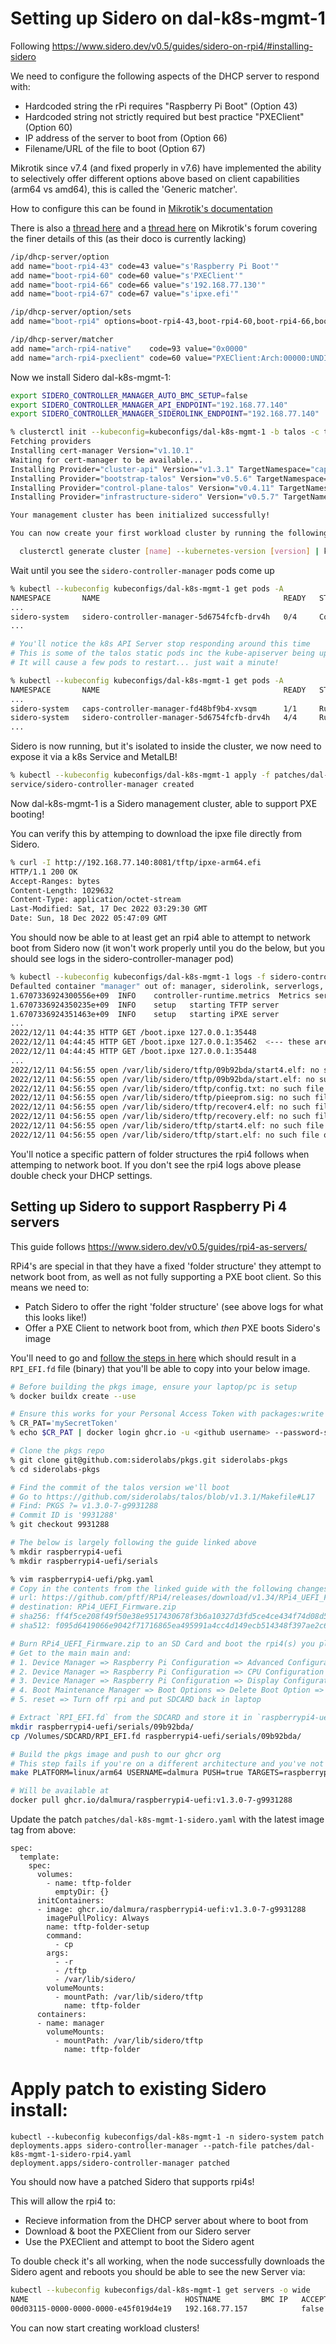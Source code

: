 # Setting up Sidero on dal-k8s-mgmt-1

Following https://www.sidero.dev/v0.5/guides/sidero-on-rpi4/#installing-sidero

We need to configure the following aspects of the DHCP server to respond with:
* Hardcoded string the rPi requires "Raspberry Pi Boot" (Option 43)
* Hardcoded string not strictly required but best practice "PXEClient" (Option 60)
* IP address of the server to boot from (Option 66)
* Filename/URL of the file to boot (Option 67)

Mikrotik since v7.4 (and fixed properly in v7.6) have implemented the ability to selectively offer different options above based on client capabilities (arm64 vs amd64), this is called the 'Generic matcher'.

How to configure this can be found in [Mikrotik's documentation](https://help.mikrotik.com/docs/display/ROS/DHCP#DHCP-Genericmatcher)

There is also a [thread here](https://forum.mikrotik.com/viewtopic.php?t=188290) and a [thread here](https://forum.mikrotik.com/viewtopic.php?t=95674) on Mikrotik's forum covering the finer details of this (as their doco is currently lacking)

```bash
/ip/dhcp-server/option
add name="boot-rpi4-43" code=43 value="s'Raspberry Pi Boot'"
add name="boot-rpi4-60" code=60 value="s'PXEClient'"
add name="boot-rpi4-66" code=66 value="s'192.168.77.130'"
add name="boot-rpi4-67" code=67 value="s'ipxe.efi'"

/ip/dhcp-server/option/sets
add name="boot-rpi4" options=boot-rpi4-43,boot-rpi4-60,boot-rpi4-66,boot-rpi4-67

/ip/dhcp-server/matcher
add name="arch-rpi4-native"    code=93 value="0x0000"                           server=servers-staging-dchp address-pool=servers-staging-dhcp option-set=boot-rpi4
add name="arch-rpi4-pxeclient" code=60 value="PXEClient:Arch:00000:UNDI:002001" server=servers-staging-dchp address-pool=servers-staging-dhcp option-set=boot-rpi4
```

Now we install Sidero dal-k8s-mgmt-1:
```bash
export SIDERO_CONTROLLER_MANAGER_AUTO_BMC_SETUP=false
export SIDERO_CONTROLLER_MANAGER_API_ENDPOINT="192.168.77.140"
export SIDERO_CONTROLLER_MANAGER_SIDEROLINK_ENDPOINT="192.168.77.140"

% clusterctl init --kubeconfig=kubeconfigs/dal-k8s-mgmt-1 -b talos -c talos -i sidero
Fetching providers
Installing cert-manager Version="v1.10.1"
Waiting for cert-manager to be available...
Installing Provider="cluster-api" Version="v1.3.1" TargetNamespace="capi-system"
Installing Provider="bootstrap-talos" Version="v0.5.6" TargetNamespace="cabpt-system"
Installing Provider="control-plane-talos" Version="v0.4.11" TargetNamespace="cacppt-system"
Installing Provider="infrastructure-sidero" Version="v0.5.7" TargetNamespace="sidero-system"

Your management cluster has been initialized successfully!

You can now create your first workload cluster by running the following:

  clusterctl generate cluster [name] --kubernetes-version [version] | kubectl apply -f -

```

Wait until you see the `sidero-controller-manager` pods come up
```bash
% kubectl --kubeconfig kubeconfigs/dal-k8s-mgmt-1 get pods -A
NAMESPACE       NAME                                         READY   STATUS              RESTARTS      AGE
...
sidero-system   sidero-controller-manager-5d6754fcfb-drv4h   0/4     ContainerCreating   0             51s
...

# You'll notice the k8s API Server stop responding around this time
# This is some of the talos static pods inc the kube-apiserver being updated
# It will cause a few pods to restart... just wait a minute!

% kubectl --kubeconfig kubeconfigs/dal-k8s-mgmt-1 get pods -A
NAMESPACE       NAME                                         READY   STATUS    RESTARTS      AGE
...
sidero-system   caps-controller-manager-fd48bf9b4-xvsqm      1/1     Running   3 (43s ago)   2m24s
sidero-system   sidero-controller-manager-5d6754fcfb-drv4h   4/4     Running   9 (46s ago)   2m23s
...
```

Sidero is now running, but it's isolated to inside the cluster, we now need to expose it via a k8s Service and MetalLB!

```bash
% kubectl --kubeconfig kubeconfigs/dal-k8s-mgmt-1 apply -f patches/dal-k8s-mgmt-1-sidero-service.yaml
service/sidero-controller-manager created
```

Now dal-k8s-mgmt-1 is a Sidero management cluster, able to support PXE booting!

You can verify this by attemping to download the ipxe file directly from Sidero.

```bash
% curl -I http://192.168.77.140:8081/tftp/ipxe-arm64.efi
HTTP/1.1 200 OK
Accept-Ranges: bytes
Content-Length: 1029632
Content-Type: application/octet-stream
Last-Modified: Sat, 17 Dec 2022 03:29:30 GMT
Date: Sun, 18 Dec 2022 05:47:09 GMT
```

You should now be able to at least get an rpi4 able to attempt to network boot from Sidero now (it won't work properly until you do the below, but you should see logs in the sidero-controller-manager pod)

```bash
% kubectl --kubeconfig kubeconfigs/dal-k8s-mgmt-1 logs -f sidero-controller-manager-5d6754fcfb-drv4h -n sidero-system
Defaulted container "manager" out of: manager, siderolink, serverlogs, serverevents
1.6707336924300556e+09	INFO	controller-runtime.metrics	Metrics server is starting to listen	{"addr": "127.0.0.1:8080"}
1.6707336924350235e+09	INFO	setup	starting TFTP server
1.6707336924351463e+09	INFO	setup	starting iPXE server
...
2022/12/11 04:44:35 HTTP GET /boot.ipxe 127.0.0.1:35448
2022/12/11 04:44:45 HTTP GET /boot.ipxe 127.0.0.1:35462  <--- these are healthchecks
2022/12/11 04:44:45 HTTP GET /boot.ipxe 127.0.0.1:35448
...
2022/12/11 04:56:55 open /var/lib/sidero/tftp/09b92bda/start4.elf: no such file or directory   <--- these are the rpi4 attempting to network boot!
2022/12/11 04:56:55 open /var/lib/sidero/tftp/09b92bda/start.elf: no such file or directory
2022/12/11 04:56:55 open /var/lib/sidero/tftp/config.txt: no such file or directory
2022/12/11 04:56:55 open /var/lib/sidero/tftp/pieeprom.sig: no such file or directory
2022/12/11 04:56:55 open /var/lib/sidero/tftp/recover4.elf: no such file or directory
2022/12/11 04:56:55 open /var/lib/sidero/tftp/recovery.elf: no such file or directory
2022/12/11 04:56:55 open /var/lib/sidero/tftp/start4.elf: no such file or directory
2022/12/11 04:56:55 open /var/lib/sidero/tftp/start.elf: no such file or directory
```

You'll notice a specific pattern of folder structures the rpi4 follows when attemping to network boot. If you don't see the rpi4 logs above please double check your DHCP settings.


## Setting up Sidero to support Raspberry Pi 4 servers

This guide follows https://www.sidero.dev/v0.5/guides/rpi4-as-servers/

RPi4's are special in that they have a fixed 'folder structure' they attempt to network boot from, as well as not fully supporting a PXE boot client. So this means we need to:
* Patch Sidero to offer the right 'folder structure' (see above logs for what this looks like!)
* Offer a PXE Client to network boot from, which *then* PXE boots Sidero's image

You'll need to go and [follow the steps in here](https://www.sidero.dev/v0.5/guides/rpi4-as-servers/#uefi--rpi4) which should result in a `RPI_EFI.fd` file (binary) that you'll be able to copy into your below image.

```bash
# Before building the pkgs image, ensure your laptop/pc is setup
% docker buildx create --use

# Ensure this works for your Personal Access Token with packages:write
% CR_PAT='mySecretToken'
% echo $CR_PAT | docker login ghcr.io -u <github username> --password-stdin

# Clone the pkgs repo
% git clone git@github.com:siderolabs/pkgs.git siderolabs-pkgs
% cd siderolabs-pkgs

# Find the commit of the talos version we'll boot
# Go to https://github.com/siderolabs/talos/blob/v1.3.1/Makefile#L17
# Find: PKGS ?= v1.3.0-7-g9931288
# Commit ID is '9931288'
% git checkout 9931288

# The below is largely following the guide linked above
% mkdir raspberrypi4-uefi
% mkdir raspberrypi4-uefi/serials

% vim raspberrypi4-uefi/pkg.yaml
# Copy in the contents from the linked guide with the following changes
# url: https://github.com/pftf/RPi4/releases/download/v1.34/RPi4_UEFI_Firmware_v1.34.zip
# destination: RPi4_UEFI_Firmware.zip
# sha256: ff4f5ce208f49f50e38e9517430678f3b6a10327d3fd5ce4ce434f74d08d5b76
# sha512: f095d6419066e9042f71716865ea495991a4cc4d149ecb514348f397ae2c617de481aead6e507b7dcec018864c6f941b020903c167984accf25bf261010385f7

# Burn RPi4_UEFI_Firmware.zip to an SD Card and boot the rpi4(s) you plan to use as nodes for dal-k8s-core-1 cluster
# Get to the main main and:
# 1. Device Manager => Raspberry Pi Configuration => Advanced Configuration => Limit RAM to 3 GB => Disabled
# 2. Device Manager => Raspberry Pi Configuration => CPU Configuration => Max
# 3. Device Manager => Raspberry Pi Configuration => Display Configuration => Only select Virtual 800x600
# 4. Boot Maintenance Manager => Boot Options => Delete Boot Option => Delete all apart from UEFI PXEv4
# 5. reset => Turn off rpi and put SDCARD back in laptop

# Extract `RPI_EFI.fd` from the SDCARD and store it in `raspberrypi4-uefi/serials/<device serial>/RPI_EFI.fd
mkdir raspberrypi4-uefi/serials/09b92bda/
cp /Volumes/SDCARD/RPI_EFI.fd raspberrypi4-uefi/serials/09b92bda/

# Build the pkgs image and push to our ghcr org
# This step fails if you're on a different architecture and you've not done the 'buildx' above
make PLATFORM=linux/arm64 USERNAME=dalmura PUSH=true TARGETS=raspberrypi4-uefi

# Will be available at
docker pull ghcr.io/dalmura/raspberrypi4-uefi:v1.3.0-7-g9931288
```

Update the patch `patches/dal-k8s-mgmt-1-sidero.yaml` with the latest image tag from above:
```
spec:
  template:
    spec:
      volumes:
        - name: tftp-folder
          emptyDir: {}
      initContainers:
      - image: ghcr.io/dalmura/raspberrypi4-uefi:v1.3.0-7-g9931288
        imagePullPolicy: Always
        name: tftp-folder-setup
        command:
          - cp
        args:
          - -r
          - /tftp
          - /var/lib/sidero/
        volumeMounts:
          - mountPath: /var/lib/sidero/tftp
            name: tftp-folder
      containers:
      - name: manager
        volumeMounts:
          - mountPath: /var/lib/sidero/tftp
            name: tftp-folder
```

# Apply patch to existing Sidero install:
```
kubectl --kubeconfig kubeconfigs/dal-k8s-mgmt-1 -n sidero-system patch deployments.apps sidero-controller-manager --patch-file patches/dal-k8s-mgmt-1-sidero-rpi4.yaml
deployment.apps/sidero-controller-manager patched
```

You should now have a patched Sidero that supports rpi4s!

This will allow the rpi4 to:
* Recieve information from the DHCP server about where to boot from
* Download & boot the PXEClient from our Sidero server
* Use the PXEClient and attempt to boot the Sidero agent

To double check it's all working, when the node successfully downloads the Sidero agent and reboots you should be able to see the new Server via:
```bash
kubectl --kubeconfig kubeconfigs/dal-k8s-mgmt-1 get servers -o wide
NAME                                   HOSTNAME         BMC IP   ACCEPTED   CORDONED   ALLOCATED   CLEAN   POWER   AGE
00d03115-0000-0000-0000-e45f019d4e19   192.168.77.157            false                                     on      52m
```

You can now start creating workload clusters!

